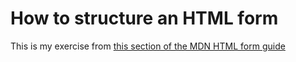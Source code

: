 # How to structure an HTML form
This is my exercise from [this section of the MDN HTML form guide](https://developer.mozilla.org/en-US/docs/Learn/HTML/Forms/How_to_structure_an_HTML_form)
